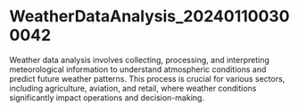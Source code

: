 # WeatherDataAnalysis_202401100300042
Weather data analysis involves collecting, processing, and interpreting meteorological information to understand atmospheric conditions and predict future weather patterns. This process is crucial for various sectors, including agriculture, aviation, and retail, where weather conditions significantly impact operations and decision-making.
